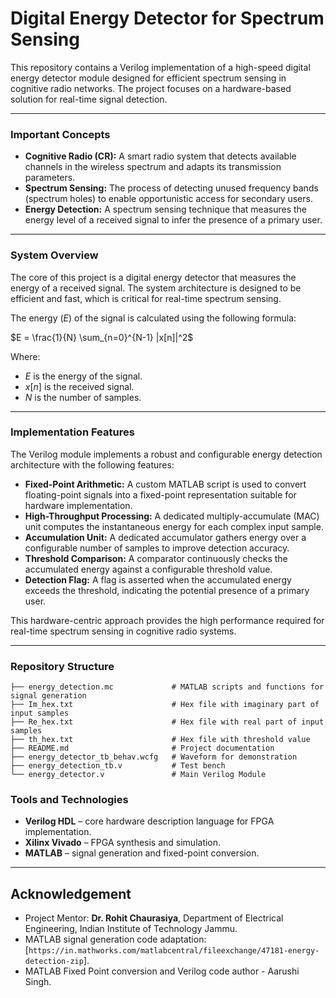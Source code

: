 # Digital Energy Detector for Spectrum Sensing

This repository contains a Verilog implementation of a high-speed digital energy detector module designed for efficient spectrum sensing in cognitive radio networks. The project focuses on a hardware-based solution for real-time signal detection.

---

### Important Concepts

* **Cognitive Radio (CR):** A smart radio system that detects available channels in the wireless spectrum and adapts its transmission parameters.
* **Spectrum Sensing:** The process of detecting unused frequency bands (spectrum holes) to enable opportunistic access for secondary users.
* **Energy Detection:** A spectrum sensing technique that measures the energy level of a received signal to infer the presence of a primary user.

---

### System Overview
The core of this project is a digital energy detector that measures the energy of a received signal. The system architecture is designed to be efficient and fast, which is critical for real-time spectrum sensing.

The energy ($E$) of the signal is calculated using the following formula:

$E = \frac{1}{N} \sum_{n=0}^{N-1} |x[n]|^2$

Where:
* $E$ is the energy of the signal.
* $x[n]$ is the received signal.
* $N$ is the number of samples.

---

### Implementation Features

The Verilog module implements a robust and configurable energy detection architecture with the following features:

* **Fixed-Point Arithmetic:** A custom MATLAB script is used to convert floating-point signals into a fixed-point representation suitable for hardware implementation.
* **High-Throughput Processing:** A dedicated multiply-accumulate (MAC) unit computes the instantaneous energy for each complex input sample.
* **Accumulation Unit:** A dedicated accumulator gathers energy over a configurable number of samples to improve detection accuracy.
* **Threshold Comparison:** A comparator continuously checks the accumulated energy against a configurable threshold value.
* **Detection Flag:** A flag is asserted when the accumulated energy exceeds the threshold, indicating the potential presence of a primary user.

This hardware-centric approach provides the high performance required for real-time spectrum sensing in cognitive radio systems.

---

### Repository Structure

```text
├── energy_detection.mc             # MATLAB scripts and functions for signal generation
├── Im_hex.txt                      # Hex file with imaginary part of input samples
├── Re_hex.txt                      # Hex file with real part of input samples
├── th_hex.txt                      # Hex file with threshold value
├── README.md                       # Project documentation
├── energy_detector_tb_behav.wcfg   # Waveform for demonstration
├── energy_detection_tb.v           # Test bench
└── energy_detector.v               # Main Verilog Module
```


### Tools and Technologies

- **Verilog HDL** – core hardware description language for FPGA implementation.  
- **Xilinx Vivado** – FPGA synthesis and simulation.  
- **MATLAB** – signal generation and fixed-point conversion.

---

## Acknowledgement

- Project Mentor: **Dr. Rohit Chaurasiya**, Department of Electrical Engineering, Indian Institute of Technology Jammu. 
- MATLAB signal generation code adaptation: [`https://in.mathworks.com/matlabcentral/fileexchange/47181-energy-detection-zip`].  
- MATLAB Fixed Point conversion and Verilog code author - Aarushi Singh.
